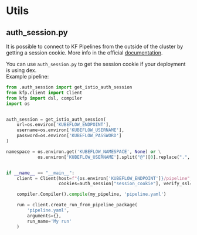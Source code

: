 # Utils
## auth_session.py

It is possible to connect to KF Pipelines from the outside of the cluster by getting a session cookie. More info
in the official [documentation](https://www.kubeflow.org/docs/components/pipelines/v1/sdk/connect-api/#full-kubeflow-subfrom-outside-clustersub).  

You can use `auth_session.py` to get the session cookie if your deployment is using dex.  
Example pipeline:
```python
from .auth_session import get_istio_auth_session
from kfp.client import Client
from kfp import dsl, compiler
import os


auth_session = get_istio_auth_session(
    url=os.environ['KUBEFLOW_ENDPOINT'],
    username=os.environ['KUBEFLOW_USERNAME'],
    password=os.environ['KUBEFLOW_PASSWORD']
)

namespace = os.environ.get('KUBEFLOW_NAMESPACE', None) or \
            os.environ['KUBEFLOW_USERNAME'].split("@")[0].replace(".", "-")


if __name__ == "__main__":
    client = Client(host=f"{os.environ['KUBEFLOW_ENDPOINT']}/pipeline", namespace=namespace,
                    cookies=auth_session["session_cookie"], verify_ssl=False)

    compiler.Compiler().compile(my_pipeline, 'pipeline.yaml')

    run = client.create_run_from_pipeline_package(
        'pipeline.yaml',
        arguments={},
        run_name='My run'
    )
```
